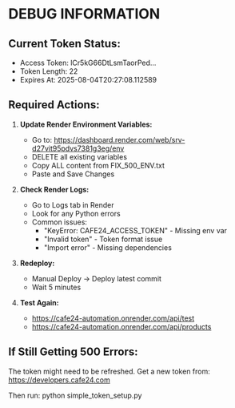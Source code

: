 # DEBUG INFORMATION

## Current Token Status:
- Access Token: lCr5kG66DtLsmTaorPed...
- Token Length: 22
- Expires At: 2025-08-04T20:27:08.112589

## Required Actions:

1. **Update Render Environment Variables:**
   - Go to: https://dashboard.render.com/web/srv-d27vit95pdvs7381g3eg/env
   - DELETE all existing variables
   - Copy ALL content from FIX_500_ENV.txt
   - Paste and Save Changes

2. **Check Render Logs:**
   - Go to Logs tab in Render
   - Look for any Python errors
   - Common issues:
     - "KeyError: CAFE24_ACCESS_TOKEN" - Missing env var
     - "Invalid token" - Token format issue
     - "Import error" - Missing dependencies

3. **Redeploy:**
   - Manual Deploy -> Deploy latest commit
   - Wait 5 minutes

4. **Test Again:**
   - https://cafe24-automation.onrender.com/api/test
   - https://cafe24-automation.onrender.com/api/products

## If Still Getting 500 Errors:

The token might need to be refreshed. Get a new token from:
https://developers.cafe24.com

Then run: python simple_token_setup.py
